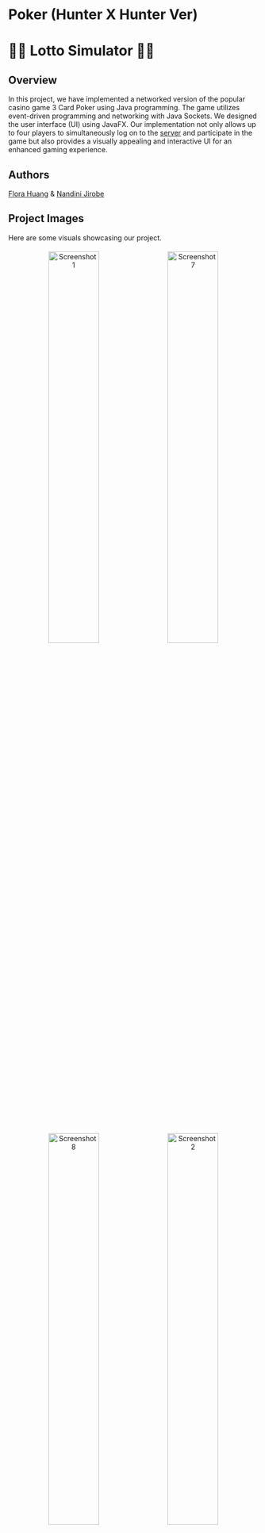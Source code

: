 # Poker (Hunter X Hunter Ver)
# 🎰💵 Lotto Simulator 🎲🤩

## Overview
In this project, we have implemented a networked version of the popular casino game 3 Card Poker using Java programming. The game utilizes event-driven programming and networking with Java Sockets. We designed the user interface (UI) using JavaFX. Our implementation not only allows up to four players to simultaneously log on to the [server](https://github.com/fhuan10/Poker-Game-Server) and participate in the game but also provides a visually appealing and interactive UI for an enhanced gaming experience.

## Authors
[Flora Huang](https://github.com/fhuan10) & [Nandini Jirobe](https://github.com/nandinijirobe)

## Project Images
Here are some visuals showcasing our project.

<p align="center">
  <img src="https://github.com/nandinijirobe/Poker-Game-Client/assets/95235229/e7673a53-7497-4839-9da9-8583d68e40e8" alt="Screenshot 1" style="width: 45%; margin: 5px;">
  <img src="https://github.com/nandinijirobe/Poker-Game-Client/assets/95235229/6c79c35b-67f8-4628-aa64-307375b82e9e" alt="Screenshot 7" style="width: 45%; margin: 5px;">
</p>

<p align="center">
  <img src="https://github.com/nandinijirobe/Poker-Game-Client/assets/95235229/729d338a-b103-4d42-85cc-ad6951b99ebd" alt="Screenshot 8" style="width: 45%; margin: 5px;">
  <img src="https://github.com/nandinijirobe/Poker-Game-Client/assets/95235229/8657a02c-0d65-4f8b-8645-86f0edb50872" alt="Screenshot 2" style="width: 45%; margin: 5px;">
</p>

<p align="center">
  <img src="https://github.com/nandinijirobe/Poker-Game-Client/assets/95235229/a08a08fa-29f8-4f5d-8251-b967c175e555" alt="Screenshot 3" style="width: 45%; margin: 5px;">
  <img src="https://github.com/nandinijirobe/Poker-Game-Client/assets/95235229/985b9e19-0d45-4a3b-88cc-289c8edea4bd" alt="Screenshot 4" style="width: 45%; margin: 5px;">
</p>

<p align="center">
  <img src="https://github.com/nandinijirobe/Poker-Game-Client/assets/95235229/e6b51622-f10b-44d9-819c-655499d18725" alt="Screenshot 5" style="width: 45%; margin: 5px;">
  <img src="https://github.com/nandinijirobe/Poker-Game-Client/assets/95235229/2d8074b7-1e2a-4e7f-871a-d18e0c0fe425" alt="Screenshot 6" style="width: 45%; margin: 5px;">
</p>


